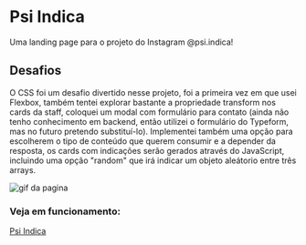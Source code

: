 # Psi Indica
Uma landing page para o projeto do Instagram @psi.indica!

## Desafios
O CSS foi um desafio divertido nesse projeto, foi a primeira vez em que usei Flexbox, também tentei explorar bastante a propriedade transform nos cards da staff, coloquei um modal com formulário para contato (ainda não tenho conhecimento em backend, então utilizei o formulário do Typeform, mas no futuro pretendo substituí-lo). Implementei também uma opção para escolherem o tipo de conteúdo que querem consumir e a depender da resposta, os cards com indicações serão gerados através do JavaScript, incluindo uma opção "random" que irá indicar um objeto aleátorio entre três arrays.

![gif da pagina](https://github.com/M0nicaVaz/Psi.Indica/blob/master/Imagens/github/projeto.gif)
 
### Veja em funcionamento:
<a href = "https://psiindica.netlify.app/"> Psi Indica </a>
